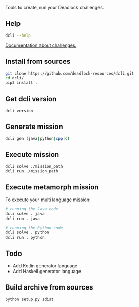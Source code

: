 Tools to create, run your Deadlock challenges.

## Help
```bash
dcli --help
```

[Documentation about challenges.](https://deadlock-resources.github.io/challenge-documentation)


## Install from sources
```bash
git clone https://github.com/deadlock-resources/dcli.git
cd dcli/
pip3 install .
```
## Get dcli version
```bash
dcli version
```

## Generate mission
```bash
dcli gen (java|python|cpp|c)
```

## Execute mission
```bash
dcli solve ./mission_path
dcli run ./mission_path
```
## Execute metamorph mission
To execute your multi language mission:
```bash
# running the Java code
dcli solve . java
dcli run . java

# running the Python code
dcli solve . python
dcli run . python
```

## Todo
* Add Kotlin generator language
* Add Haskell generator language


## Build archive from sources
```bash
python setup.py sdist
```

